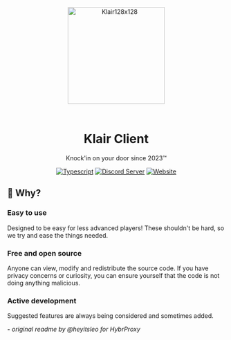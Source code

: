 <div align="center">

<img src="https://i.imgur.com/GJe9YS5.png" alt="Klair128x128" width="224" height="224" style="margin-bottom: 25px;" />

# Klair Client

Knock'in on your door since 2023™️

<a href="https://www.java.com/"><img alt="Typescript" src="https://cdn.jsdelivr.net/npm/@intergrav/devins-badges@3.1.2/assets/cozy/built-with/java_vector.svg"></a>
<a href="https://discord.gg/tY7XNQNyGd"><img alt="Discord Server" src="https://cdn.jsdelivr.net/npm/@intergrav/devins-badges@3/assets/cozy/social/discord-plural_vector.svg"></a>
<a href="https://discord.gg/tY7XNQNyGd"><img alt="Website" src="https://cdn.jsdelivr.net/npm/@intergrav/devins-badges@3/assets/cozy/documentation/website_vector.svg"></a>

</div>

## 🤔 Why?

### Easy to use

Designed to be easy for less advanced players! These shouldn't be hard, so we try and ease the things needed.

### Free and open source

Anyone can view, modify and redistribute the source code. If you have privacy concerns or curiosity, you can ensure yourself that the code is not doing anything malicious.

### Active development

Suggested features are always being considered and sometimes added.



**-** *original readme by @heyitsleo for HybrProxy*
